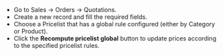 - Go to Sales -\> Orders -\> Quotations.
- Create a new record and fill the required fields.
- Choose a Pricelist that has a global rule configured (either by
  Category or Product).
- Click the **Recompute pricelist global** button to update prices
  according to the specified pricelist rules.
